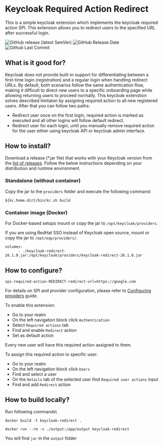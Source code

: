 # Keycloak Required Action Redirect
This is a simple keycloak extension which implements the keycloak required action SPI. This extension allows you to redirect users to the specified URL after successful login.

![GitHub release (latest SemVer)](https://img.shields.io/github/v/release/savvyer/keycloak-required-action-redirect?sort=semver)
![GitHub Release Date](https://img.shields.io/github/release-date-pre/savvyer/keycloak-required-action-redirect)
![Github Last Commit](https://img.shields.io/github/last-commit/savvyer/keycloak-required-action-redirect)

## What is it good for?
Keycloak does not provide built-in support for differentiating between a first-time login (registration) and a regular login when handling redirect URLs. By default, both scenarios follow the same authentication flow, making it difficult to direct new users to a specific onboarding page while allowing returning users to proceed normally.
This keycloak extenstion solves described limitaton by assigning required action to all new registered users.
After that you can follow two paths:
* Redirect user once on the first login, required action is marked as executed and all other logins will follow default redirect.
* Redirect user for each login, until you manually remove required action for the user either using keycloak API or keycloak admin interface.

## How to install?

Download a release (*.jar file) that works with your Keycloak version from the [list of releases](https://github.com/savvyer/keycloak-required-action-redirect/releases).
Follow the below instructions depending on your distribution and runtime environment.

### Standalone (without container)

Copy the jar to the `providers` folder and execute the following command:

```shell
${kc.home.dir}/bin/kc.sh build
```

### Container image (Docker)

For Docker-based setups mount or copy the jar to `/opt/keycloak/providers`.

If you are using RedHat SSO instead of Keycloak open source, mount or copy the jar to `/opt/eap/providers/`.

```
volumes:
      - ./keycloak-redirect-26.1.0.jar:/opt/keycloak/providers/keycloak-redirect-26.1.0.jar
```

## How to configure?

```properties
spi-required-action-REDIRECT-redirect-url=https://google.com
```

For details on SPI and provider configuration, please refer to [Configuring providers](https://www.keycloak.org/server/configuration-provider) guide.

To enable this extension:
* Go to your realm
* On the left navigation block click `Authentication`
* Select `Required actions` tab
* Find and enable `Redirect` action
* Set as default action

Every new user will have this required action assigned to them.

To assign this required action to specific user:
* Go to your realm
* On the left navigation block click `Users`
* Find and select a user
* On the `Details` tab of the selected user find `Required user actions` input
* Find and add `Redirect` action

## How to build locally?
Run following commands\
```
docker build -t keycloak-redirect .
```
```
docker run --rm -v ./output:/app/output keycloak-redirect
```
You will find `jar` in the `output` folder
